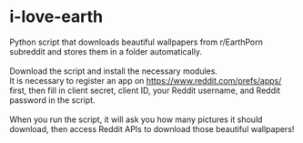 # i-love-earth
Python script that downloads beautiful wallpapers from r/EarthPorn subreddit and stores them in a folder automatically. </br></br>
Download the script and install the necessary modules. <br/>
It is necessary to register an app on https://www.reddit.com/prefs/apps/ first, then fill in client secret, client ID, your Reddit username, and Reddit password in the script. <br/><br/>
When you run the script, it will ask you how many pictures it should download, then access Reddit APIs to download those beautiful wallpapers!
